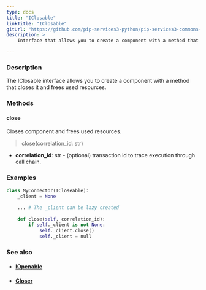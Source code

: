 ```yaml
---
type: docs
title: "IClosable"
linkTitle: "IClosable"
gitUrl: "https://github.com/pip-services3-python/pip-services3-commons-python"
description: >
    Interface that allows you to create a component with a method that closes it and frees used resources.

---
```


### Description

The IClosable interface allows you to create a component with a method that closes it and frees used resources.

### Methods

#### close
Closes component and frees used resources.

> close(correlation_id: str)

- **correlation_id**: str - (optional) transaction id to trace execution through call chain.

### Examples
```python
class MyConnector(ICloseable):
    _client = None
    
    ... # The _client can be lazy created
    
    def close(self, correlation_id):
        if self._client is not None:
            self._client.close()
            self._client = null  
```

### See also
- #### [IOpenable](../iopenable)
- #### [Closer](../closer)
